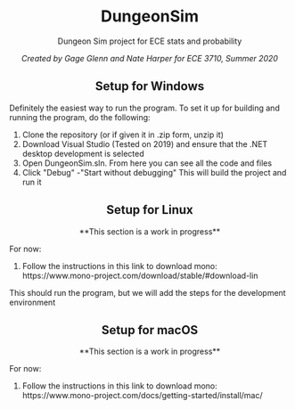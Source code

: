 <h1 align="center">DungeonSim</h1>
<p align="center">Dungeon Sim project for ECE stats and probability</p>
<p align="center">
  <i >Created by Gage Glenn and Nate Harper for ECE 3710, Summer 2020</i>
</p>

<h2 align="center">Setup for Windows </h2>
Definitely the easiest way to run the program. To set it up for building and running the program, do the following:
<ol>
  <li>Clone the repository (or if given it in .zip form, unzip it) </li>
  <li>Download Visual Studio (Tested on 2019) and ensure that the .NET desktop development is selected </li>
  <li>Open DungeonSim.sln. From here you can see all the code and files</li>
  <li>Click "Debug" -"Start without debugging" This will build the project and run it</li>
</ol>

<h2 align="center">Setup for Linux</h2>
<p align="center">**This section is a work in progress**</p>
<p>For now:
<ol>
  <li>Follow the instructions in this link to download mono: https://www.mono-project.com/download/stable/#download-lin</li>
</ol>
This should run the program, but we will add the steps for the development environment

<h2 align="center">Setup for macOS</h2>
<p align="center">**This section is a work in progress**</p>
<p>For now:
<ol>
  <li>Follow the instructions in this link to download mono: https://www.mono-project.com/docs/getting-started/install/mac/</li>
</ol>
